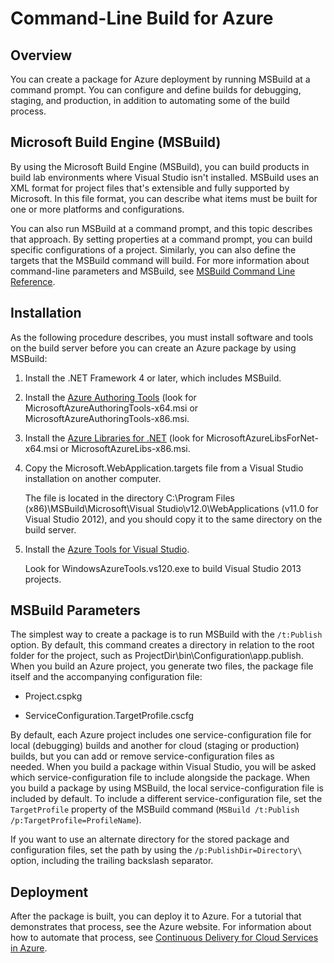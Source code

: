 <properties
   pageTitle="Command-line build for Azure | Windows Azure"
   description="Command-line build for Azure"
   services="visual-studio-online"
   documentationCenter="na"
   authors="TomArcher"
   manager="douge"
   editor="" />
<tags
	ms.service="multiple"
	ms.date="12/18/2015"
	wacn.date=""/>

# Command-Line Build for Azure

## Overview

You can create a package for Azure deployment by running MSBuild at a command prompt. You can configure and define builds for debugging, staging, and production, in addition to automating some of the build process.


## Microsoft Build Engine (MSBuild)

By using the Microsoft Build Engine (MSBuild), you can build products in build lab environments where Visual Studio isn't installed. MSBuild uses an XML format for project files that's extensible and fully supported by Microsoft. In this file format, you can describe what items must be built for one or more platforms and configurations.

You can also run MSBuild at a command prompt, and this topic describes that approach. By setting properties at a command prompt, you can build specific configurations of a project. Similarly, you can also define the targets that the MSBuild command will build. For more information about command-line parameters and MSBuild, see [MSBuild Command Line Reference](https://msdn.microsoft.com/zh-cn/library/ms164311.aspx).

## Installation

As the following procedure describes, you must install software and tools on the build server before you can create an Azure package by using MSBuild:

1. Install the .NET Framework 4 or later, which includes MSBuild.

1. Install the [Azure Authoring Tools](https://azure.microsoft.com/zh-cn/downloads/archive-net-downloads/) (look for MicrosoftAzureAuthoringTools-x64.msi or MicrosoftAzureAuthoringTools-x86.msi.

1. Install the [Azure Libraries for .NET](https://azure.microsoft.com/zh-cn/downloads/archive-net-downloads/) (look for MicrosoftAzureLibsForNet-x64.msi or MicrosoftAzureLibs-x86.msi.

1. Copy the Microsoft.WebApplication.targets file from a Visual Studio installation on another computer.

    The file is located in the directory C:\Program Files (x86)\MSBuild\Microsoft\Visual Studio\v12.0\WebApplications (v11.0 for Visual Studio 2012), and you should copy it to the same directory on the build server.

1. Install the [Azure Tools for Visual Studio](https://azure.microsoft.com/zh-cn/downloads/archive-net-downloads/).

    Look for WindowsAzureTools.vs120.exe to build Visual Studio 2013 projects.

## MSBuild Parameters

The simplest way to create a package is to run MSBuild with the `/t:Publish` option. By default, this command creates a directory in relation to the root folder for the project, such as ProjectDir\bin\Configuration\app.publish\. When you build an Azure project, you generate two files, the package file itself and the accompanying configuration file:

- Project.cspkg

- ServiceConfiguration.TargetProfile.cscfg

By default, each Azure project includes one service-configuration file for local (debugging) builds and another for cloud (staging or production) builds, but you can add or remove service-configuration files as needed. When you build a package within Visual Studio, you will be asked which service-configuration file to include alongside the package. When you build a package by using MSBuild, the local service-configuration file is included by default. To include a different service-configuration file, set the `TargetProfile` property of the MSBuild command (`MSBuild /t:Publish /p:TargetProfile=ProfileName`).

If you want to use an alternate directory for the stored package and configuration files, set the path by using the `/p:PublishDir=Directory\` option, including the trailing backslash separator.

## Deployment

After the package is built, you can deploy it to Azure. For a tutorial that demonstrates that process, see the Azure website. For information about how to automate that process, see [Continuous Delivery for Cloud Services in Azure](/documentation/articles/cloud-services-dotnet-continuous-delivery).
